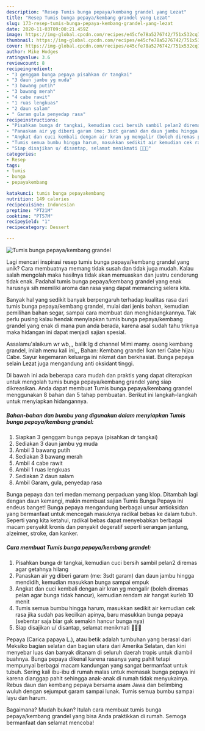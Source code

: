 ```yaml
---
description: "Resep Tumis bunga pepaya/kembang grandel yang Lezat"
title: "Resep Tumis bunga pepaya/kembang grandel yang Lezat"
slug: 173-resep-tumis-bunga-pepaya-kembang-grandel-yang-lezat
date: 2020-11-03T09:00:21.459Z
image: https://img-global.cpcdn.com/recipes/e45cfe78a5276742/751x532cq70/tumis-bunga-pepayakembang-grandel-foto-resep-utama.jpg
thumbnail: https://img-global.cpcdn.com/recipes/e45cfe78a5276742/751x532cq70/tumis-bunga-pepayakembang-grandel-foto-resep-utama.jpg
cover: https://img-global.cpcdn.com/recipes/e45cfe78a5276742/751x532cq70/tumis-bunga-pepayakembang-grandel-foto-resep-utama.jpg
author: Mike Hodges
ratingvalue: 3.6
reviewcount: 8
recipeingredient:
- "3 genggam bunga pepaya pisahkan dr tangkai"
- "3 daun jambu yg muda"
- "3 bawang putih"
- "3 bawang merah"
- "4 cabe rawit"
- "1 ruas lengkuas"
- "2 daun salam"
- " Garam gula penyedap rasa"
recipeinstructions:
- "Pisahkan bunga dr tangkai, kemudian cuci bersih sambil pelan2 diremas agar getahnya hilang"
- "Panaskan air yg diberi garam (me: 3sdt garam) dan daun jambu hingga mendidih, kemudian masukkan bunga sampai empuk"
- "Angkat dan cuci kembali dengan air kran yg mengalir (boleh diremas pelan agar bunga tidak hancur), kemudian rendam air hangat kurleb 10 menit"
- "Tumis semua bumbu hingga harum, masukkan sedikit air kemudian cek rasa jika sudah pas kecilkan apinya, baru masukkan bunga pepaya (sebentar saja biar gak semakin hancur bunga nya)"
- "Siap disajikan u/ disantap, selamat menikmati 🤤😁😉"
categories:
- Resep
tags:
- tumis
- bunga
- pepayakembang

katakunci: tumis bunga pepayakembang 
nutrition: 149 calories
recipecuisine: Indonesian
preptime: "PT21M"
cooktime: "PT57M"
recipeyield: "1"
recipecategory: Dessert

---
```



![Tumis bunga pepaya/kembang grandel](https://img-global.cpcdn.com/recipes/e45cfe78a5276742/751x532cq70/tumis-bunga-pepayakembang-grandel-foto-resep-utama.jpg)

Lagi mencari inspirasi resep tumis bunga pepaya/kembang grandel yang unik? Cara membuatnya memang tidak susah dan tidak juga mudah. Kalau salah mengolah maka hasilnya tidak akan memuaskan dan justru cenderung tidak enak. Padahal tumis bunga pepaya/kembang grandel yang enak harusnya sih memiliki aroma dan rasa yang dapat memancing selera kita.

Banyak hal yang sedikit banyak berpengaruh terhadap kualitas rasa dari tumis bunga pepaya/kembang grandel, mulai dari jenis bahan, kemudian pemilihan bahan segar, sampai cara membuat dan menghidangkannya. Tak perlu pusing kalau hendak menyiapkan tumis bunga pepaya/kembang grandel yang enak di mana pun anda berada, karena asal sudah tahu triknya maka hidangan ini dapat menjadi sajian spesial.

Assalamu&#39;alaikum wr wb,,, balik lg d channel Mimi mamy. oseng kembang grandel, inilah menu kali ini,,, Bahan: Kembang grandel Ikan teri Cabe hijau Cabe. Sayur kegemaran keluarga ini nikmat dan berkhasiat. Bunga pepaya selain Lezat juga mengandung anti oksidant tinggi.


Di bawah ini ada beberapa cara mudah dan praktis yang dapat diterapkan untuk mengolah tumis bunga pepaya/kembang grandel yang siap dikreasikan. Anda dapat membuat Tumis bunga pepaya/kembang grandel menggunakan 8 bahan dan 5 tahap pembuatan. Berikut ini langkah-langkah untuk menyiapkan hidangannya.

<!--inarticleads1-->

##### Bahan-bahan dan bumbu yang digunakan dalam menyiapkan Tumis bunga pepaya/kembang grandel:

1. Siapkan 3 genggam bunga pepaya (pisahkan dr tangkai)
1. Sediakan 3 daun jambu yg muda
1. Ambil 3 bawang putih
1. Sediakan 3 bawang merah
1. Ambil 4 cabe rawit
1. Ambil 1 ruas lengkuas
1. Sediakan 2 daun salam
1. Ambil  Garam, gula, penyedap rasa


Bunga pepaya dan teri medan memang perpaduan yang klop. Ditambah lagi dengan daun kemangi, makin membuat sajian Tumis Bunga Pepaya ini endeus banget! Bunga pepaya mengandung berbagai unsur antioksidan yang bermanfaat untuk mencegah masuknya radikal bebas ke dalam tubuh. Seperti yang kita ketahui, radikal bebas dapat menyebabkan berbagai macam penyakit kronis dan penyakit degeratif seperti serangan jantung, alzeimer, stroke, dan kanker. 

<!--inarticleads2-->

##### Cara membuat Tumis bunga pepaya/kembang grandel:

1. Pisahkan bunga dr tangkai, kemudian cuci bersih sambil pelan2 diremas agar getahnya hilang
1. Panaskan air yg diberi garam (me: 3sdt garam) dan daun jambu hingga mendidih, kemudian masukkan bunga sampai empuk
1. Angkat dan cuci kembali dengan air kran yg mengalir (boleh diremas pelan agar bunga tidak hancur), kemudian rendam air hangat kurleb 10 menit
1. Tumis semua bumbu hingga harum, masukkan sedikit air kemudian cek rasa jika sudah pas kecilkan apinya, baru masukkan bunga pepaya (sebentar saja biar gak semakin hancur bunga nya)
1. Siap disajikan u/ disantap, selamat menikmati 🤤😁😉


Pepaya (Carica papaya L.), atau betik adalah tumbuhan yang berasal dari Meksiko bagian selatan dan bagian utara dari Amerika Selatan, dan kini menyebar luas dan banyak ditanam di seluruh daerah tropis untuk diambil buahnya. Bunga pepaya dikenal karena rasanya yang pahit tetapi mempunyai berbagai macam kandungan yang sangat bermanfaat untuk tubuh. Sering kali ibu-ibu di rumah malas untuk memasak bunga pepaya ini karena dianggap pahit sehingga anak-anak di rumah tidak menyukainya. Rebus daun dan kembang pepaya bersama asam Jawa dan belimbing wuluh dengan sejumput garam sampai lunak. Tumis semua bumbu sampai layu dan harum. 

Bagaimana? Mudah bukan? Itulah cara membuat tumis bunga pepaya/kembang grandel yang bisa Anda praktikkan di rumah. Semoga bermanfaat dan selamat mencoba!
